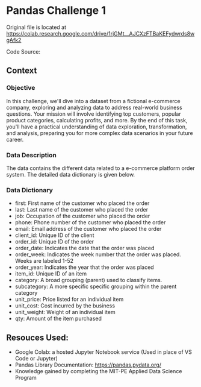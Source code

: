 # Pandas Challenge 1

Original file is located at
    https://colab.research.google.com/drive/1rjGMt__AJCXzFTBaKEFydwrds8wgAfk2

Code Source: 

## **Context**

### Objective

In this challenge, we'll dive into a dataset from a fictional e-commerce company, exploring and analyzing data to address real-world business questions. Your mission will involve identifying top customers, popular product categories, calculating profits, and more. By the end of this task, you'll have a practical understanding of data exploration, transformation, and analysis, preparing you for more complex data scenarios in your future career.

### Data Description

The data contains the different data related to a e-commerce platform order system. The detailed data dictionary is given below.

### Data Dictionary

* first: First name of the customer who placed the order
* last: Last name of the customer who placed the order
* job: Occupation of the customer who placed the order
* phone: Phone number of the customer who placed the order
* email: Email address of the customer who placed the order
* client_id: Unique ID of the client
* order_id: Unique ID of the order
* order_date: Indicates the date that the order was placed
* order_week: Indicates the week number that the order was placed. Weeks are labeled 1-52
* order_year: Indicates the year that the order was placed
* item_id: Unique ID of an item
* category: A broad grouping (parent) used to classify items.
* subcategory: A more specific specific grouping within the parent category
* unit_price: Price listed for an individual item
* unit_cost: Cost incurred by the business
* unit_weight: Weight of an individual item
* qty:  Amount of the item purchased


## Resouces Used:
- Google Colab: a hosted Jupyter Notebook service (Used in place of VS Code or Jupyter)
- Pandas Library Documentation: https://pandas.pydata.org/
- Knowledge gained by completing the MIT-PE Applied Data Science Program
